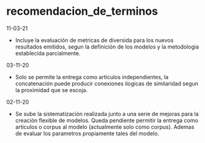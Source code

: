 # recomendacion_de_terminos

11-03-21
- Incluye la evaluación de metricas de diversida para los nuevos resultados emitidos, segun la definición de los modelos y la metodologia establecida parcialmente.

03-11-20
- Solo se permite la entrega como articulos independientes, la concatenación puede producir conexiones ilogicas de similaridad segun la proximidad que se escoja. 

02-11-20
- Se sube la sistematización realizada junto a una serie de mejoras para la creación flexible de modelos. Queda pendiente 
permitir la entrega como articulos o corpus al modelo (actualmente solo como corpus). Ademas de evaluar los parametros propiamente tales del modelo.
